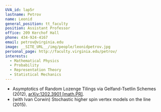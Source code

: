 ```yaml
---
UVA_id: lap5r
lastname: Petrov
name: Leonid
general_position: tt_faculty
position: Assistant Professor
office: 209 Kerchof Hall
phone: 434-924-4167
email: petrov@virginia.edu
image: __SITE_URL__/img/people/leonidpetrov.jpg
personal_page: http://faculty.virginia.edu/petrov/
interests:
  - Mathematical Physics
  - Probability
  - Representation Theory
  - Statistical Mechanics
---
```


* Asymptotics of Random Lozenge Tilings via Gelfand-Tsetlin Schemes (2012), [arXiv:1202.3901 [math.PR]](http://arxiv.org/abs/1202.3901).
* (with Ivan Corwin) Stochastic higher spin vertex models on the line (2015).
